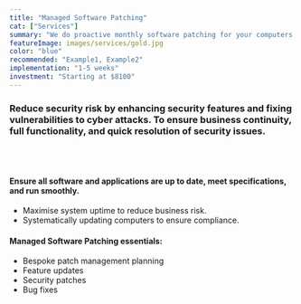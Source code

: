 ```yaml
---
title: "Managed Software Patching"
cat: ["Services"]
summary: "We do proactive monthly software patching for your computers to reduce cyber security risk and help you comply with PDPA and ISO27001.$75 per workstation per year"
featureImage: images/services/gold.jpg
color: "blue"
recommended: "Example1, Example2"
implementation: "1-5 weeks"
investment: "Starting at $8100"
---
```


### Reduce security risk by enhancing security features and fixing vulnerabilities to cyber attacks. To ensure business continuity, full functionality, and quick resolution of security issues.

<br/><br/>

#### Ensure all software and applications are up to date, meet specifications, and run smoothly.
- Maximise system uptime to reduce business risk.
- Systematically updating computers to ensure compliance.
 
#### Managed Software Patching essentials: 
- Bespoke patch management planning
- Feature updates
- Security patches
- Bug fixes

